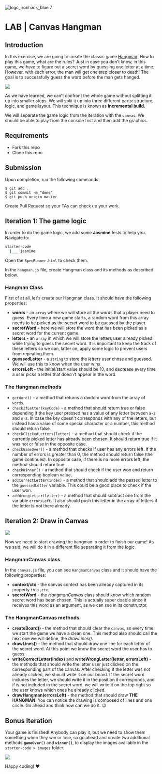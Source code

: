 ![logo_ironhack_blue 7](https://user-images.githubusercontent.com/23629340/40541063-a07a0a8a-601a-11e8-91b5-2f13e4e6b441.png)

# LAB | Canvas Hangman

## Introduction

In this exercise, we are going to create the classic game [Hangman](<https://en.wikipedia.org/wiki/Hangman_(game)>). How to play this game, what are the rules? Just in case you don't know, in this game, we have to figure out a secret word by guessing one letter at a time. However, with each error, the man will get one step closer to death! The goal is to successfully guess the word before the man gets hanged.

![](https://i.imgur.com/wrQrY1T.png)

As we have learned, we can't confront the whole game without splitting it up into smaller steps. We will split it up into three different parts: structure, logic, and game layout. This technique is known as **incremental build.**

We will separate the game logic from the iteration with the `canvas`. We should be able to play from the console first and then add the graphics.

## Requirements

- Fork this repo
- Clone this repo

## Submission

Upon completion, run the following commands:

```
$ git add .
$ git commit -m "done"
$ git push origin master
```

Create Pull Request so your TAs can check up your work.

## Iteration 1: The game logic

In order to do the game logic, we add some **Jasmine** tests to help you. Navigate to:

```bash
starter-code
  |___ jasmine
```

Open the `SpecRunner.html` to check them.

In the `hangman.js` file, create Hangman class and its methods as described below.

### Hangman Class

First of at all, let's create our Hangman class. It should have the following properties:

- **words** - an `array` where we will store all the words that a player need to guess. Every time a new game starts, a random word from this array needs to be picked as the secret word to be guessed by the player.
- **secretWord** - here we will store the word that has been picked as a secret word for the current game.
- **letters** - an `array` in which we will store the letters user already picked while trying to guess the secret word. It is important to keep the track of these letters so we can, latter on, apply some logic to prevent users from repeating them.
- **guessedLetter** - a `string` to store the _letters_ user chose and guessed. We will use this to know when the user wins.
- **errorsLeft** - the initial/start value should be 10, and decrease every time a user picks a letter that doesn't appear in the word.

### The Hangman methods

- `getWord()` - a method that returns a random word from the array of `words`.
- `checkIfLetter(keyCode)` - a method that should return true or false depending if the key user pressed has a value of any letter between `a-z` and `A-Z`. In case the key doesn't corresponds with any of the letters, but instead has a value of some special character or a number, this method should return false.
- `checkClickedLetters(letter)` - a method that should check if the currently picked letter has already been chosen. It should return true if it was not or false in the opposite case.
- `checkGameOver()` - a method that checks if user has any errors left. If the number of errors is greater than 0, the method should return false (the game continues). In opposite case, if there is no more errors left, the method should return true.
- `checkWinner()` - a method that should check if the user won and return corresponding boolean value.
- `addCorrectLetter(index)` - a method that should add the passed letter to the `guessedLetter` variable. This could be a good place to check if the user won.
- `addWrongLetter(letter)` - a method that should subtract one from the variable `errorsLeft`. It also should push this letter in the array of letters if the letter is not there already.

## Iteration 2: Draw in Canvas

![](https://s3-eu-west-1.amazonaws.com/ih-materials/uploads/upload_3e1e1919b29ba77e77cdcec2ed7b92c5.png)

Now we need to start drawing the hangman in order to finish our game! As we said, we will do it in a different file separating it from the logic.

### HangmanCanvas class

In the `canvas.js` file, you can see `HangmanCanvas` class and it should have the following properties:

- **context/ctx** - the canvas context has been already captured in its property `this.ctx`.
- **secretWord** - the _HangmanCanvas_ class should know which random secret word has been chosen. This is actually super doable since it receives this word as an argument, as we can see in its constructor.

### The HangmanCanvas methods

- **createBoard()** - the method that should clear the `canvas`, so every time we start the game we have a clean one. This method also should call the next one we will define, the _drawLines()_.
- **drawLines()** - the method that should draw one line for each letter of the secret word. At this point we know the secret word the user has to guess.
- **writeCorrectLetter(index)** and **writeWrongLetter(letter, errorsLeft)** - the methods that should write the letter user just clicked on the corresponding part of the canvas. After checking if the letter was not already clicked, we should write it on our board. If the secret word includes the letter, we should write it in the position it corresponds, and if is not included in the secret word, we will write it on the top right so the user knows which ones he already clicked.
- **drawHangman(errorsLeft)** - the method that should draw **THE HANGMAN**. You can notice the drawing is composed of lines and one circle. Go ahead and think how can we do it. :wink:

## Bonus Iteration

Your game is finished! Anybody can play it, but we need to show them something when they win or lose, so go ahead and create two additional methods **`gameOver()`** and **`winner()`**, to display the images available in the `starter-code > images` folder.

![](https://s3-eu-west-1.amazonaws.com/ih-materials/uploads/upload_1dc0d7772d204da800d078c153c12e47.png)

Happy coding! :heart:
